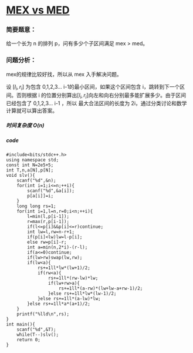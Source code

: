 # [MEX vs MED](https://codeforces.com/contest/1744/problem/F)

### 简要题意：
给一个长为 n 的排列 p，问有多少个子区间满足 mex > med。

### 问题分析：

mex的规律比较好找，所以从 mex 入手解决问题。

设 $[l_i,r_i]$ 为包含 0,1,2,3... i-1的最小区间，如果这个区间包含 i，跳转到下一个区间。否则根据 i 的位置分别算出$[l_i,r_i]$向左和向右分别最多能扩展多少。由于区间已经包含了 0,1,2,3... i-1 ，所以 最大合法区间的长度为 2i，通过分类讨论和数学计算就可以算出答案。
##### 时间复杂度 $O(n)$
##### code
```
#include<bits/stdc++.h>
using namespace std;
const int N=2e5+5;
int T,n,a[N],p[N];
void slv(){
	scanf("%d",&n);
	for(int i=1;i<=n;++i){
		scanf("%d",&a[i]);
		p[a[i]]=i;
	}
	long long rs=1;
	for(int i=1,l=n,r=0;i<n;++i){
		l=min(l,p[i-1]);
		r=max(r,p[i-1]);
		if(l<=p[i]&&p[i]<=r)continue;
		int lw=l,rw=n-r+1;
		if(p[i]<lw)lw=l-p[i];
		else rw=p[i]-r;
		int a=min(n,2*i)-(r-l);
		if(a<=0)continue;
		if(lw>rw)swap(lw,rw);
		if(lw<a){
			rs+=1ll*lw*(lw+1)/2;
			if(rw<a){
				rs+=1ll*(rw-lw)*lw;
				if(lw+rw>a){
					rs+=1ll*(a-rw)*(lw+lw-a+rw-1)/2;
				}else rs+=1ll*lw*(lw-1)/2;
			}else rs+=1ll*(a-lw)*lw;
		}else rs+=1ll*a*(a+1)/2;
	}
	printf("%lld\n",rs);
}
int main(){
	scanf("%d",&T);
	while(T--)slv();
	return 0;
}
```